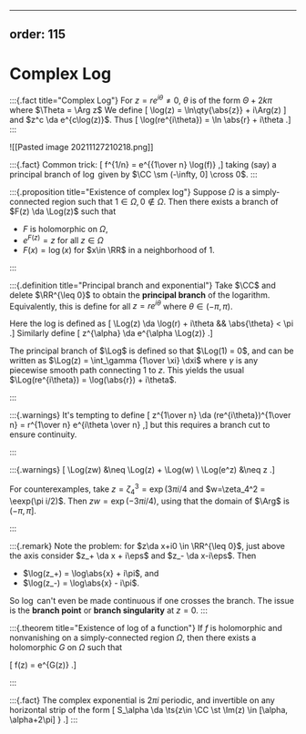 
---
order: 115
---

# Complex Log

:::{.fact title="Complex Log"}
For $z= r e^{i\theta}\neq 0$, $\theta$ is of the form $\Theta + 2k\pi$ where $\Theta = \Arg z$
We define
\[
\log(z) = \ln\qty{\abs{z}} + i\Arg(z)
\]
and $z^c \da e^{c\log(z)}$.
Thus
\[
\log(re^{i\theta}) = \ln \abs{r} + i\theta
.\]
:::

![[Pasted image 20211127210218.png]]

:::{.fact}
Common trick:
\[
f^{1/n} = e^{{1\over n} \log(f)}
,\]
taking (say) a principal branch of $\log$ given by $\CC \sm (-\infty, 0] \cross 0$.
:::

:::{.proposition title="Existence of complex log"}
Suppose $\Omega$ is a simply-connected region such that $1\in \Omega, 0\not\in\Omega$.
Then there exists a branch of $F(z) \da \Log(z)$ such that

- $F$ is holomorphic on $\Omega$,
- $e^{F(z)} = z$ for all $z\in \Omega$
- $F(x) = \log(x)$ for $x\in \RR$ in a neighborhood of $1$.

:::

:::{.definition title="Principal branch and exponential"}
Take $\CC$ and delete $\RR^{\leq 0}$ to obtain the **principal branch** of the logarithm. 
Equivalently, this is define for all $z=re^{i\theta}$ where $\theta \in (-\pi, \pi)$.

Here the log is defined as 
\[
\Log(z) \da \log(r) + i\theta && \abs{\theta} < \pi
.\]
Similarly define
\[
z^{\alpha} \da e^{\alpha \Log(z)}
.\]

The principal branch of $\Log$ is defined so that $\Log(1) = 0$, and can be written as $\Log(z) = \int_\gamma {1\over \xi} \dxi$ where $\gamma$ is any piecewise smooth path connecting 1 to $z$.
This yields the usual $\Log(re^{i\theta}) = \log(\abs{r}) + i\theta$.

:::

:::{.warnings}
It's tempting to define
\[
z^{1\over n} \da (re^{i\theta})^{1\over n} = r^{1\over n} e^{i\theta \over n}
,\]
but this requires a branch cut to ensure continuity.

:::


:::{.warnings}
\[
\Log(zw) &\neq \Log(z) + \Log(w) \\
\Log(e^z) &\neq z
.\]

For counterexamples, take $z=\zeta_4^3=\exp(3\pi i / 4$ and $w=\zeta_4^2 = \eexp(\pi i/2)$.
Then $zw= \exp(-3 \pi i /4)$, using that the domain of $\Arg$ is $(-\pi, \pi]$.

:::

:::{.remark}
Note the problem: for $z\da x+i0 \in \RR^{\leq 0}$, just above the axis consider $z_+ \da x + i\eps$ and $z_- \da x-i\eps$.
Then

- $\log(z_+) = \log\abs{x} + i\pi$, and
- $\log(z_-) = \log\abs{x} - i\pi$.

So $\log$ can't even be made continuous if one crosses the branch.
The issue is the **branch point** or **branch singularity** at $z=0$.
:::

:::{.theorem title="Existence of log of a function"}
If $f$ is holomorphic and nonvanishing on a simply-connected region $\Omega$, then there exists a holomorphic $G$ on $\Omega$ such that

\[
f(z) = e^{G(z)}
.\]

:::

:::{.fact}
The complex exponential is $2\pi i$ periodic, and invertible on any horizontal strip of the form
\[
S_\alpha \da \ts{z\in \CC \st \Im(z) \in [\alpha, \alpha+2\pi] }
.\]
:::

